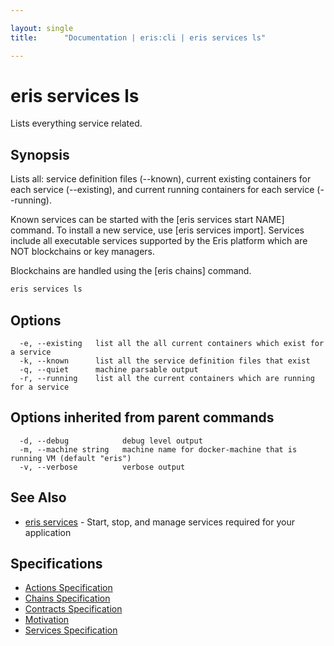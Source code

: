 ```yaml
---

layout: single
title:      "Documentation | eris:cli | eris services ls"

---
```


# eris services ls

Lists everything service related.

## Synopsis

Lists all: service definition files (--known), current existing containers
for each service (--existing), and current running containers
for each service (--running).

Known services can be started with the [eris services start NAME] command.
To install a new service, use [eris services import]. Services include
all executable services supported by the Eris platform which are
NOT blockchains or key managers.

Blockchains are handled using the [eris chains] command.

```bash
eris services ls
```

## Options

```
  -e, --existing   list all the all current containers which exist for a service
  -k, --known      list all the service definition files that exist
  -q, --quiet      machine parsable output
  -r, --running    list all the current containers which are running for a service
```

## Options inherited from parent commands

```
  -d, --debug            debug level output
  -m, --machine string   machine name for docker-machine that is running VM (default "eris")
  -v, --verbose          verbose output
```

## See Also

* [eris services](/docs/documentation/cli/0.11.3/eris_services/)	 - Start, stop, and manage services required for your application

## Specifications

* [Actions Specification](/docs/documentation/cli/0.11.3/actions_specification/)
* [Chains Specification](/docs/documentation/cli/0.11.3/chains_specification/)
* [Contracts Specification](/docs/documentation/cli/0.11.3/contracts_specification/)
* [Motivation](/docs/documentation/cli/0.11.3/motivation/)
* [Services Specification](/docs/documentation/cli/0.11.3/services_specification/)

